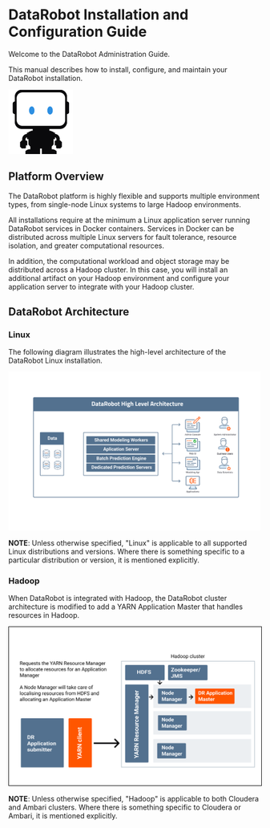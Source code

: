 # DataRobot Installation and Configuration Guide

Welcome to the DataRobot Administration Guide.

This manual describes how to install, configure, and maintain your DataRobot
installation.

<img src="images/datarobot-robot.png" alt="datarobot-logo"/>

## Platform Overview

The DataRobot platform is highly flexible and supports multiple environment
types, from single-node Linux systems to large Hadoop environments.

All installations require at the minimum a Linux application server running
DataRobot services in Docker containers. Services in Docker can be distributed
across multiple Linux servers for fault tolerance, resource isolation, and
greater computational resources.

In addition, the computational workload and object storage may be distributed
across a Hadoop cluster. In this case, you will install an additional artifact
on your Hadoop environment and configure your application server to
integrate with your Hadoop cluster.

## DataRobot Architecture

### Linux

The following diagram illustrates the high-level architecture of the DataRobot
Linux installation.

<img src="images/architecture.png" alt="datarobot-architecture"/>

**NOTE**: Unless otherwise specified, "Linux" is applicable to all supported
Linux distributions and versions. Where there is something specific to a
particular distribution or version, it is mentioned explicitly.

### Hadoop

When DataRobot is integrated with Hadoop, the DataRobot cluster architecture is
modified to add a YARN Application Master that handles resources in Hadoop.

<img src="images/hadoop-arch.png" style="border:1px solid black"/>

**NOTE**: Unless otherwise specified, "Hadoop" is applicable to both Cloudera
and Ambari clusters. Where there is something specific to Cloudera or
Ambari, it is mentioned explicitly.
